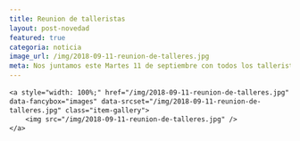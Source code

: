 ```yaml
---
title: Reunion de talleristas
layout: post-novedad
featured: true
categoria: noticia
image_url: /img/2018-09-11-reunion-de-talleres.jpg
meta: Nos juntamos este Martes 11 de septiembre con todos los talleristas para intercambiar, organizar y proponer
---
```




<div style="position: relative;">
	<div class="gallery col-3">

	<a style="width: 100%;" href="/img/2018-09-11-reunion-de-talleres.jpg" data-fancybox="images" data-srcset="/img/2018-09-11-reunion-de-talleres.jpg" class="item-gallery">
		<img src="/img/2018-09-11-reunion-de-talleres.jpg" />
	</a>

</div>
</div>
